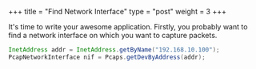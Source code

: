 +++
title = "Find Network Interface"
type = "post"
weight = 3
+++

It's time to write your awesome application.
Firstly, you probably want to find a network interface on which you want to capture packets.

```java
InetAddress addr = InetAddress.getByName("192.168.10.100");
PcapNetworkInterface nif = Pcaps.getDevByAddress(addr);
```
